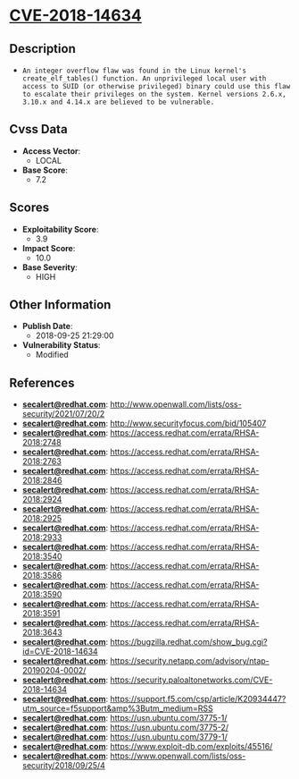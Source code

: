 
# [CVE-2018-14634](http://www.openwall.com/lists/oss-security/2021/07/20/2)

## Description

- `An integer overflow flaw was found in the Linux kernel's create_elf_tables() function. An unprivileged local user with access to SUID (or otherwise privileged) binary could use this flaw to escalate their privileges on the system. Kernel versions 2.6.x, 3.10.x and 4.14.x are believed to be vulnerable.`

## Cvss Data

- **Access Vector**:
  - LOCAL
- **Base Score**:
  - 7.2

## Scores

- **Exploitability Score**:
  - 3.9
- **Impact Score**:
  - 10.0
- **Base Severity**:
  - HIGH

## Other Information

- **Publish Date**:
  - 2018-09-25 21:29:00
- **Vulnerability Status**:
  - Modified

## References

- **secalert@redhat.com**: http://www.openwall.com/lists/oss-security/2021/07/20/2
- **secalert@redhat.com**: http://www.securityfocus.com/bid/105407
- **secalert@redhat.com**: https://access.redhat.com/errata/RHSA-2018:2748
- **secalert@redhat.com**: https://access.redhat.com/errata/RHSA-2018:2763
- **secalert@redhat.com**: https://access.redhat.com/errata/RHSA-2018:2846
- **secalert@redhat.com**: https://access.redhat.com/errata/RHSA-2018:2924
- **secalert@redhat.com**: https://access.redhat.com/errata/RHSA-2018:2925
- **secalert@redhat.com**: https://access.redhat.com/errata/RHSA-2018:2933
- **secalert@redhat.com**: https://access.redhat.com/errata/RHSA-2018:3540
- **secalert@redhat.com**: https://access.redhat.com/errata/RHSA-2018:3586
- **secalert@redhat.com**: https://access.redhat.com/errata/RHSA-2018:3590
- **secalert@redhat.com**: https://access.redhat.com/errata/RHSA-2018:3591
- **secalert@redhat.com**: https://access.redhat.com/errata/RHSA-2018:3643
- **secalert@redhat.com**: https://bugzilla.redhat.com/show_bug.cgi?id=CVE-2018-14634
- **secalert@redhat.com**: https://security.netapp.com/advisory/ntap-20190204-0002/
- **secalert@redhat.com**: https://security.paloaltonetworks.com/CVE-2018-14634
- **secalert@redhat.com**: https://support.f5.com/csp/article/K20934447?utm_source=f5support&amp%3Butm_medium=RSS
- **secalert@redhat.com**: https://usn.ubuntu.com/3775-1/
- **secalert@redhat.com**: https://usn.ubuntu.com/3775-2/
- **secalert@redhat.com**: https://usn.ubuntu.com/3779-1/
- **secalert@redhat.com**: https://www.exploit-db.com/exploits/45516/
- **secalert@redhat.com**: https://www.openwall.com/lists/oss-security/2018/09/25/4
